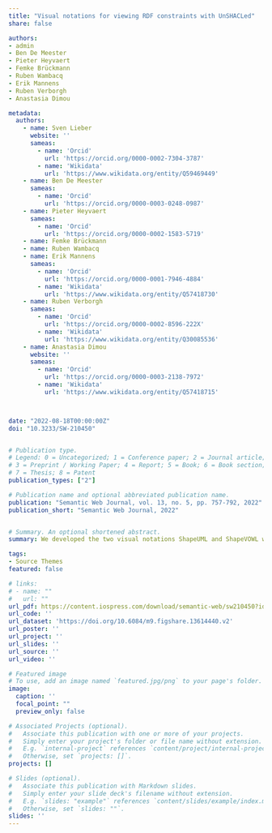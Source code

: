 ```yaml
---
title: "Visual notations for viewing RDF constraints with UnSHACLed"
share: false

authors:
- admin
- Ben De Meester
- Pieter Heyvaert
- Femke Brückmann
- Ruben Wambacq
- Erik Mannens
- Ruben Verborgh
- Anastasia Dimou

metadata:
  authors:
    - name: Sven Lieber
      website: ''
      sameas:
        - name: 'Orcid'
          url: 'https://orcid.org/0000-0002-7304-3787'
        - name: 'Wikidata'
          url: 'https://www.wikidata.org/entity/Q59469449'
    - name: Ben De Meester
      sameas:
        - name: 'Orcid'
          url: 'https://orcid.org/0000-0003-0248-0987'
    - name: Pieter Heyvaert
      sameas:
        - name: 'Orcid'
          url: 'https://orcid.org/0000-0002-1583-5719'
    - name: Femke Brückmann
    - name: Ruben Wambacq
    - name: Erik Mannens
      sameas:
        - name: 'Orcid'
          url: 'https://orcid.org/0000-0001-7946-4884'
        - name: 'Wikidata'
          url: 'https://www.wikidata.org/entity/Q57418730'
    - name: Ruben Verborgh
      sameas:
        - name: 'Orcid'
          url: 'https://orcid.org/0000-0002-8596-222X'
        - name: 'Wikidata'
          url: 'https://www.wikidata.org/entity/Q30085536'
    - name: Anastasia Dimou
      website: ''
      sameas:
        - name: 'Orcid'
          url: 'https://orcid.org/0000-0003-2138-7972'
        - name: 'Wikidata'
          url: 'https://www.wikidata.org/entity/Q57418715'



date: "2022-08-18T00:00:00Z"
doi: "10.3233/SW-210450"


# Publication type.
# Legend: 0 = Uncategorized; 1 = Conference paper; 2 = Journal article;
# 3 = Preprint / Working Paper; 4 = Report; 5 = Book; 6 = Book section;
# 7 = Thesis; 8 = Patent
publication_types: ["2"]

# Publication name and optional abbreviated publication name.
publication: "Semantic Web Journal, vol. 13, no. 5, pp. 757-792, 2022"
publication_short: "Semantic Web Journal, 2022"


# Summary. An optional shortened abstract.
summary: We developed the two visual notations ShapeUML and ShapeVOWL with which all SHACL core constraints can be visualized and performed a comparative user study.

tags:
- Source Themes
featured: false

# links:
# - name: ""
#   url: ""
url_pdf: https://content.iospress.com/download/semantic-web/sw210450?id=semantic-web%2Fsw210450
url_code: ''
url_dataset: 'https://doi.org/10.6084/m9.figshare.13614440.v2'
url_poster: ''
url_project: ''
url_slides: ''
url_source: ''
url_video: ''

# Featured image
# To use, add an image named `featured.jpg/png` to your page's folder. 
image:
  caption: ''
  focal_point: ""
  preview_only: false

# Associated Projects (optional).
#   Associate this publication with one or more of your projects.
#   Simply enter your project's folder or file name without extension.
#   E.g. `internal-project` references `content/project/internal-project/index.md`.
#   Otherwise, set `projects: []`.
projects: []

# Slides (optional).
#   Associate this publication with Markdown slides.
#   Simply enter your slide deck's filename without extension.
#   E.g. `slides: "example"` references `content/slides/example/index.md`.
#   Otherwise, set `slides: ""`.
slides: ''
---
```


